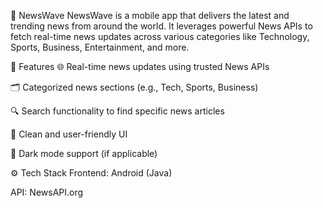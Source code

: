 🌊 NewsWave
NewsWave is a mobile app that delivers the latest and trending news from around the world. It leverages powerful News APIs to fetch real-time news updates across various categories like Technology, Sports, Business, Entertainment, and more.

📱 Features
🌐 Real-time news updates using trusted News APIs

🗂️ Categorized news sections (e.g., Tech, Sports, Business)

🔍 Search functionality to find specific news articles

📰 Clean and user-friendly UI

🌙 Dark mode support (if applicable)

⚙️ Tech Stack
Frontend: Android (Java) 

API: NewsAPI.org 

